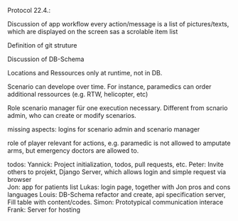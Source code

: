 Protocol 22.4.:

Discussion of app workflow
every action/message is a list of pictures/texts, which are displayed on the screen sas a scrolable item list

Definition of git struture
 
Discussion of DB-Schema

Locations and Ressources only at runtime, not in DB.
 
Scenario can develope over time. For instance, paramedics can order additional ressources (e.g. RTW, helicopter, etc)
 
Role scenario manager für one execution necessary. Different from scnario admin, who can create or modify scenarios.
 
missing aspects:
logins for scenario admin and scenario manager
 
role of player relevant for actions, e.g. paramedic is not allowed to amputate arms, but emergency doctors are allowed to.

todos:
Yannick: Project initialization, todos, pull requests, etc.
Peter: Invite others to projekt, Django Server, which allows login and simple request via browser  
Jon: app for patients list
Lukas: login page, together with Jon pros and cons languages
Louis: DB-Schema refactor and create, api specification server, Fill table with content/codes.
Simon: Prototypical communication interace
Frank: Server for hosting
